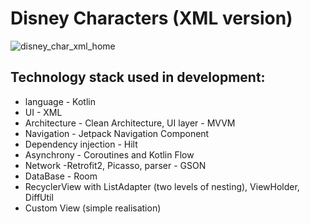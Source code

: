 # Disney Characters (XML version)

![disney_char_xml_home](https://github.com/user-attachments/assets/50a408e9-4874-49bb-89e3-383117cf6f6f)

## Technology stack used in development:<br />
* language - Kotlin<br />
* UI - XML <br />
* Architecture - Clean Architecture, UI layer - MVVM<br />
* Navigation - Jetpack Navigation Component <br />
* Dependency injection - Hilt<br />
* Asynchrony - Сoroutines and Kotlin Flow<br />
* Network -Retrofit2, Picasso, parser - GSON<br />
* DataBase - Room<br />
* RecyclerView with ListAdapter (two levels of nesting), ViewHolder, DiffUtil<br />
* Custom View (simple realisation)<br />
